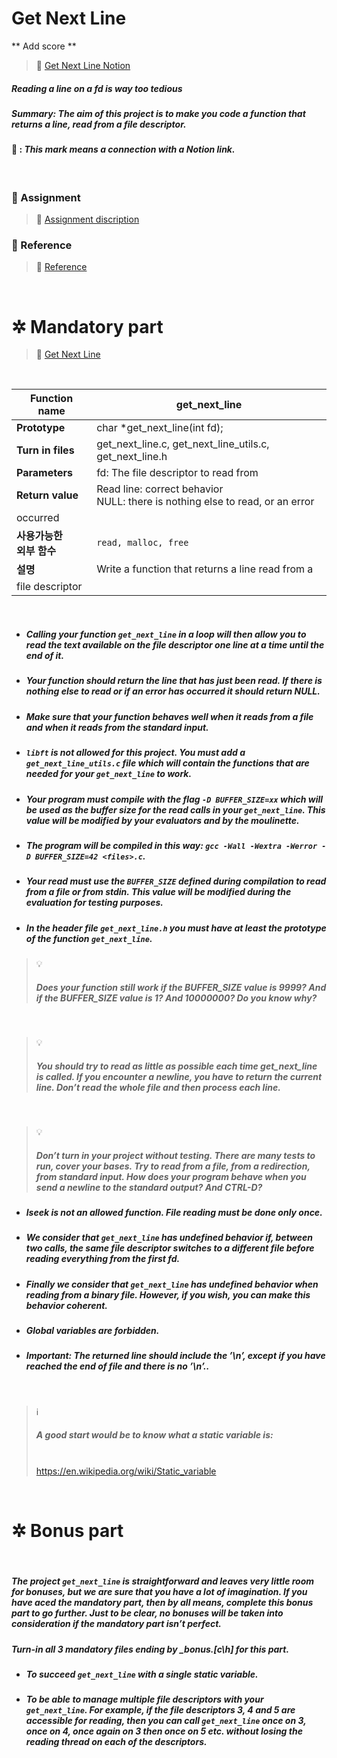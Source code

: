 # **Get Next Line**

** Add score **

> 🔗 [Get Next Line Notion](https://dogpark-42cursus.notion.site/Get-Next-Line-1b3a739678164fad83079944463c942b)

##### Reading a line on a fd is way too tedious

##### _Summary: The aim of this project is to make you code a function that returns a line, read from a file descriptor._

#### 🔗 : _This mark means a connection with a **Notion link**._

<br>

### 📄 Assignment

> 🔗 [Assignment discription](https://dogpark-42cursus.notion.site/Assignment-6ec0805a79d748dc93f67666ae2bd05e)

### 📌 Reference

> 🔗 [Reference](https://dogpark-42cursus.notion.site/Reference-7ffdfc7679294dddb40e364cf1074d49)

<br>

# ✲ Mandatory part

> 🔗 [Get Next Line](https://dogpark-42cursus.notion.site/Mandatory-Part-Get-Next-Line-c6b1844ab08a4ee3a8564c72c8db9f20)

<br>

| **Function name**            | get_next_line                                                                     |
| ---------------------------- | --------------------------------------------------------------------------------- |
| **Prototype**                | char \*get_next_line(int fd);                                                     |
| **Turn in files**            | get_next_line.c, get_next_line_utils.c, get_next_line.h                           |
| **Parameters**               | fd: The file descriptor to read from                                              |
| **Return value**             | Read line: correct behavior <br> NULL: there is nothing else to read, or an error |
| occurred                     |
| **사용가능한 <br>외부 함수** | `read, malloc, free`                                                              |
| **설명**                     | Write a function that returns a line read from a                                  |
| file descriptor              |

<br>

- ##### _Calling your function `get_next_line` in a loop will then allow you to read the text available on the file descriptor one line at a time until the end of it._

- ##### _Your function should return the line that has just been read. If there is nothing else to read or if an error has occurred it should return NULL._

- ##### _Make sure that your function behaves well when it reads from a file and when it reads from the standard input._

- ##### _`libft` is not allowed for this project. You must add a `get_next_line_utils.c` file which will contain the functions that are needed for your `get_next_line` to work._

- ##### _Your program must compile with the flag `-D BUFFER_SIZE=xx` which will be used as the buffer size for the read calls in your `get_next_line`. This value will be modified by your evaluators and by the moulinette._

- ##### _The program will be compiled in this way: `gcc -Wall -Wextra -Werror -D BUFFER_SIZE=42 <files>.c`._

- ##### _Your read must use the `BUFFER_SIZE` defined during compilation to read from a file or from stdin. This value will be modified during the evaluation for testing purposes._

- ##### _In the header file `get_next_line.h` you must have at least the prototype of the function `get_next_line`._

> 💡 <br>
>
> ##### _Does your function still work if the BUFFER_SIZE value is 9999? And if the BUFFER_SIZE value is 1? And 10000000? Do you know why?_

<br>

> 💡 <br>
>
> ##### _You should try to read as little as possible each time get_next_line is called. If you encounter a newline, you have to return the current line. Don’t read the whole file and then process each line._

<br>

> 💡 <br>
>
> ##### _Don’t turn in your project without testing. There are many tests to run, cover your bases. Try to read from a file, from a redirection, from standard input. How does your program behave when you send a newline to the standard output? And CTRL-D?_

- ##### _lseek is not an allowed function. File reading must be done only once._

- ##### _We consider that `get_next_line` has undefined behavior if, between two calls, the same file descriptor switches to a different file before reading everything from the first fd._

- ##### _Finally we consider that `get_next_line` has undefined behavior when reading from a binary file. However, if you wish, you can make this behavior coherent._

- ##### _Global variables are forbidden._

- ##### _Important: The returned line should include the ’\n’, except if you have reached the end of file and there is no ’\n’.._

<br>

> ℹ️ <br>
>
> ##### _A good start would be to know what a static variable is:_
>
> <br> https://en.wikipedia.org/wiki/Static_variable

<br>

# ✲ Bonus part

<br>

##### _The project `get_next_line` is straightforward and leaves very little room for bonuses, but we are sure that you have a lot of imagination. If you have aced the mandatory part, then by all means, complete this bonus part to go further. Just to be clear, no bonuses will be taken into consideration if the mandatory part isn’t perfect._

##### _Turn-in all 3 mandatory files ending by \_bonus.[c\h] for this part._

- ##### _To succeed `get_next_line` with a single static variable._

- ##### _To be able to manage multiple file descriptors with your `get_next_line`. For example, if the file descriptors 3, 4 and 5 are accessible for reading, then you can call `get_next_line` once on 3, once on 4, once again on 3 then once on 5 etc. without losing the reading thread on each of the descriptors._
